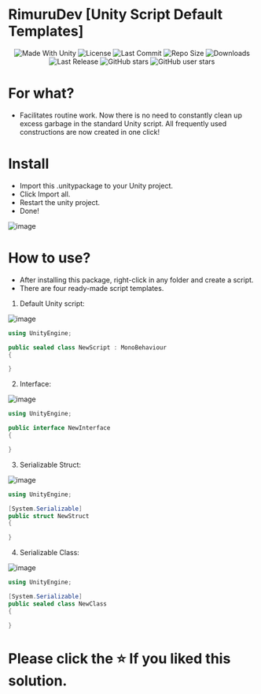 # RimuruDev [Unity Script Default Templates]
 
 <p align="center">
  <a>
    <img alt="Made With Unity" src="https://img.shields.io/badge/made%20with-Unity-57b9d3.svg?logo=Unity">
  </a>
  <a>
    <img alt="License" src="https://img.shields.io/github/license/RimuruDev/UnityScriptDefaultTemplates?logo=github">
  </a>
  <a>
    <img alt="Last Commit" src="https://img.shields.io/github/last-commit/RimuruDev/UnityScriptDefaultTemplates?logo=Mapbox&color=orange">
  </a>
  <a>
    <img alt="Repo Size" src="https://img.shields.io/github/repo-size/RimuruDev/UnityScriptDefaultTemplates?logo=VirtualBox">
  </a>
  <a>
    <img alt="Downloads" src="https://img.shields.io/github/downloads/RimuruDev/UnityScriptDefaultTemplates/total?color=brightgreen">
  </a>
  <a>
    <img alt="Last Release" src="https://img.shields.io/github/v/release/RimuruDev/UnityScriptDefaultTemplates?include_prereleases&logo=Dropbox&color=yellow">
  </a>
  <a>
    <img alt="GitHub stars" src="https://img.shields.io/github/stars/RimuruDev/UnityScriptDefaultTemplates?branch=main&label=Stars&logo=GitHub&logoColor=ffffff&labelColor=282828&color=informational&style=flat">
  </a>
  <a>
    <img alt="GitHub user stars" src="https://img.shields.io/github/stars/RimuruDev?affiliations=OWNER&branch=main&label=User%20Stars&logo=GitHub&logoColor=ffffff&labelColor=282828&color=informational&style=flat">
  </a>
</p>

 
 # For what?
 - Facilitates routine work. Now there is no need to constantly clean up excess garbage in the standard Unity script. All frequently used constructions are now created in one click!

# Install
- Import this .unitypackage to your Unity project.
- Click Import all.
- Restart the unity project.
- Done!

![image](https://user-images.githubusercontent.com/85500556/209578330-0f5ba7fb-ef71-4b88-a953-31c132907b23.png)

# How to use?
- After installing this package, right-click in any folder and create a script.
- There are four ready-made script templates.

1. Default Unity script:

![image](https://user-images.githubusercontent.com/85500556/209578013-b822fd05-ac6c-4908-a503-c8a65aa7808a.png)

```csharp
using UnityEngine;

public sealed class NewScript : MonoBehaviour
{

}
```

2. Interface:

![image](https://user-images.githubusercontent.com/85500556/209577961-7d83a4ab-7d92-4241-bdfa-05e612787b4f.png)


```csharp
using UnityEngine;

public interface NewInterface
{

}
```

3. Serializable Struct:

![image](https://user-images.githubusercontent.com/85500556/209577996-67ff816e-b853-49a5-baea-b70dd4e94dd7.png)


```csharp
using UnityEngine;

[System.Serializable]
public struct NewStruct
{

}
```

4. Serializable Class:

![image](https://user-images.githubusercontent.com/85500556/209578090-c14e48e1-51f2-4246-82b4-f39643deea14.png)

```csharp
using UnityEngine;

[System.Serializable]
public sealed class NewClass
{

}
```
# Please click the :star:  If you liked this solution.
